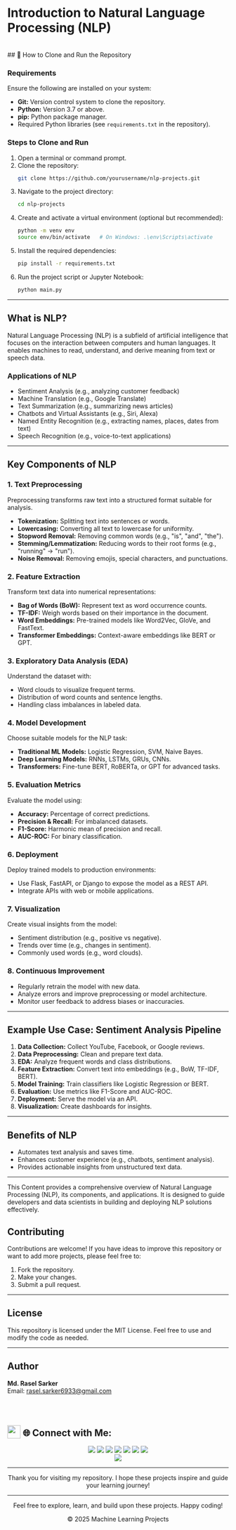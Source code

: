 # Introduction to Natural Language Processing (NLP)

<br>
## 🔧 How to Clone and Run the Repository

### Requirements
Ensure the following are installed on your system:
- **Git:** Version control system to clone the repository.
- **Python:** Version 3.7 or above.
- **pip:** Python package manager.
- Required Python libraries (see `requirements.txt` in the repository).

### Steps to Clone and Run
1. Open a terminal or command prompt.
2. Clone the repository:
   ```bash
   git clone https://github.com/yourusername/nlp-projects.git
   ```
3. Navigate to the project directory:
   ```bash
   cd nlp-projects
   ```
4. Create and activate a virtual environment (optional but recommended):
   ```bash
   python -m venv env
   source env/bin/activate   # On Windows: .\env\Scripts\activate
   ```
5. Install the required dependencies:
   ```bash
   pip install -r requirements.txt
   ```
6. Run the project script or Jupyter Notebook:
   ```bash
   python main.py
   ```

---

## What is NLP?
Natural Language Processing (NLP) is a subfield of artificial intelligence that focuses on the interaction between computers and human languages. It enables machines to read, understand, and derive meaning from text or speech data.

### Applications of NLP
- Sentiment Analysis (e.g., analyzing customer feedback)
- Machine Translation (e.g., Google Translate)
- Text Summarization (e.g., summarizing news articles)
- Chatbots and Virtual Assistants (e.g., Siri, Alexa)
- Named Entity Recognition (e.g., extracting names, places, dates from text)
- Speech Recognition (e.g., voice-to-text applications)

---

## Key Components of NLP

### 1. **Text Preprocessing**
Preprocessing transforms raw text into a structured format suitable for analysis.
- **Tokenization:** Splitting text into sentences or words.
- **Lowercasing:** Converting all text to lowercase for uniformity.
- **Stopword Removal:** Removing common words (e.g., "is", "and", "the").
- **Stemming/Lemmatization:** Reducing words to their root forms (e.g., "running" → "run").
- **Noise Removal:** Removing emojis, special characters, and punctuations.

### 2. **Feature Extraction**
Transform text data into numerical representations:
- **Bag of Words (BoW):** Represent text as word occurrence counts.
- **TF-IDF:** Weigh words based on their importance in the document.
- **Word Embeddings:** Pre-trained models like Word2Vec, GloVe, and FastText.
- **Transformer Embeddings:** Context-aware embeddings like BERT or GPT.

### 3. **Exploratory Data Analysis (EDA)**
Understand the dataset with:
- Word clouds to visualize frequent terms.
- Distribution of word counts and sentence lengths.
- Handling class imbalances in labeled data.

### 4. **Model Development**
Choose suitable models for the NLP task:
- **Traditional ML Models:** Logistic Regression, SVM, Naive Bayes.
- **Deep Learning Models:** RNNs, LSTMs, GRUs, CNNs.
- **Transformers:** Fine-tune BERT, RoBERTa, or GPT for advanced tasks.

### 5. **Evaluation Metrics**
Evaluate the model using:
- **Accuracy:** Percentage of correct predictions.
- **Precision & Recall:** For imbalanced datasets.
- **F1-Score:** Harmonic mean of precision and recall.
- **AUC-ROC:** For binary classification.

### 6. **Deployment**
Deploy trained models to production environments:
- Use Flask, FastAPI, or Django to expose the model as a REST API.
- Integrate APIs with web or mobile applications.

### 7. **Visualization**
Create visual insights from the model:
- Sentiment distribution (e.g., positive vs negative).
- Trends over time (e.g., changes in sentiment).
- Commonly used words (e.g., word clouds).

### 8. **Continuous Improvement**
- Regularly retrain the model with new data.
- Analyze errors and improve preprocessing or model architecture.
- Monitor user feedback to address biases or inaccuracies.

---

## Example Use Case: Sentiment Analysis Pipeline
1. **Data Collection:** Collect YouTube, Facebook, or Google reviews.
2. **Data Preprocessing:** Clean and prepare text data.
3. **EDA:** Analyze frequent words and class distributions.
4. **Feature Extraction:** Convert text into embeddings (e.g., BoW, TF-IDF, BERT).
5. **Model Training:** Train classifiers like Logistic Regression or BERT.
6. **Evaluation:** Use metrics like F1-Score and AUC-ROC.
7. **Deployment:** Serve the model via an API.
8. **Visualization:** Create dashboards for insights.

---

## Benefits of NLP
- Automates text analysis and saves time.
- Enhances customer experience (e.g., chatbots, sentiment analysis).
- Provides actionable insights from unstructured text data.

---

This Content provides a comprehensive overview of Natural Language Processing (NLP), its components, and applications. It is designed to guide developers and data scientists in building and deploying NLP solutions effectively.


## Contributing

Contributions are welcome! If you have ideas to improve this repository or want to add more projects, please feel free to:

1. Fork the repository.
2. Make your changes.
3. Submit a pull request.

---

## License
This repository is licensed under the MIT License. Feel free to use and modify the code as needed.

---

## Author
**Md. Rasel Sarker**  
Email: [rasel.sarker6933@gmail.com](mailto:rasel.sarker6933@gmail.com)  

<br>
<h1 align="left">
 <h2><img src = "https://media2.giphy.com/media/QssGEmpkyEOhBCb7e1/giphy.gif?cid=ecf05e47a0n3gi1bfqntqmob8g9aid1oyj2wr3ds3mg700bl&rid=giphy.gif" width=30px valign="bottom"> 🌐 Connect with Me:</h2>
</h1>

<p align="center">
  <a href="mailto:rasel.sarker6933@gmail.com"><img src="https://img.shields.io/badge/Email-rasel.sarker6933@gmail.com-blue?style=flat-square&logo=gmail"></a>
  <a href="https://github.com/raselsarker69"><img src="https://img.shields.io/badge/GitHub-%40Raselsarker-lightgrey?style=flat-square&logo=github"></a>
  <a href="https://www.linkedin.com/in/rasel-sarker-405160227/"><img src="https://img.shields.io/badge/LinkedIn-Rasel%20Sarker-blue?style=flat-square&logo=linkedin"></a>
  <a href="https://www.facebook.com/mdrasel.sarker.7773631"><img src="https://img.shields.io/badge/Facebook-%40Raselsarker-blue?style=flat-square&logo=facebook"></a>
  <a href="https://www.kaggle.com/mdraselsarker"><img src="https://img.shields.io/badge/Kaggle-%40Raselsarker-blue?style=flat-square&logo=kaggle"></a>
  <a href="https://www.youtube.com/@raselsarker69"><img src="https://img.shields.io/badge/YouTube-Rasel%20Sarker-red?style=flat-square&logo=youtube"></a>
  <a href="https://www.facebook.com/groups/832585175685301"><img src="https://img.shields.io/badge/Facebook%20Group-Rasel%20Sarker%20Group-blue?style=flat-square&logo=facebook"></a>
  <br>
  <img src="https://img.shields.io/badge/Phone-%2B8801581528651-green?style=flat-square&logo=whatsapp">
</p>
 

---

<div align="center">

Thank you for visiting my repository. I hope these projects inspire and guide your learning journey!

---

Feel free to explore, learn, and build upon these projects. Happy coding!<br>

&copy; 2025 Machine Learning Projects

</div>
